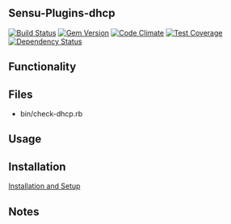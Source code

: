 ## Sensu-Plugins-dhcp

[ ![Build Status](https://travis-ci.org/sensu-plugins/sensu-plugins-dhcp.svg?branch=master)](https://travis-ci.org/sensu-plugins/sensu-plugins-dhcp)
[![Gem Version](https://badge.fury.io/rb/sensu-plugins-dhcp.svg)](http://badge.fury.io/rb/sensu-plugins-dhcp)
[![Code Climate](https://codeclimate.com/github/sensu-plugins/sensu-plugins-dhcp/badges/gpa.svg)](https://codeclimate.com/github/sensu-plugins/sensu-plugins-dhcp)
[![Test Coverage](https://codeclimate.com/github/sensu-plugins/sensu-plugins-dhcp/badges/coverage.svg)](https://codeclimate.com/github/sensu-plugins/sensu-plugins-dhcp)
[![Dependency Status](https://gemnasium.com/sensu-plugins/sensu-plugins-dhcp.svg)](https://gemnasium.com/sensu-plugins/sensu-plugins-dhcp)

## Functionality

## Files
 * bin/check-dhcp.rb

## Usage

## Installation

[Installation and Setup](http://sensu-plugins.io/docs/installation_instructions.html)

## Notes
